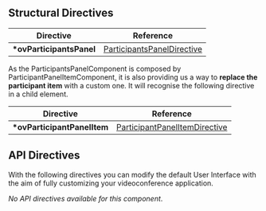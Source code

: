 <!-- start-dynamic-structural-directives-content -->
<!-- IMPORTANT: This table is not generated automatically. -->

## Structural Directives

|       **Directive**       |                               **Reference**                               |
| :-----------------------: | :-----------------------------------------------------------------------: |
| **\*ovParticipantsPanel** | [ParticipantsPanelDirective](../directives/ParticipantsPanelDirective.html) |

As the ParticipantsPanelComponent is composed by ParticipantPanelItemComponent, it is also providing us a way to **replace the participant item** with a custom one.
It will recognise the following directive in a child element.

|        **Directive**         |                                  **Reference**                                  |
| :--------------------------: | :-----------------------------------------------------------------------------: |
| **\*ovParticipantPanelItem** | [ParticipantPanelItemDirective](../directives/ParticipantPanelItemDirective.html) |

<!-- end-dynamic-structural-directives-content -->

## API Directives

With the following directives you can modify the default User Interface with the aim of fully customizing your videoconference application.

<!-- start-dynamic-api-directives-content -->
_No API directives available for this component_. 

<!-- end-dynamic-api-directives-content -->
